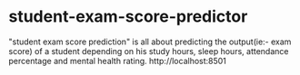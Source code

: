 # student-exam-score-predictor
"student exam score prediction" is all about predicting the output(ie:- exam score) of a student depending on his study hours, sleep hours,  attendance percentage and mental health rating.
 http://localhost:8501
